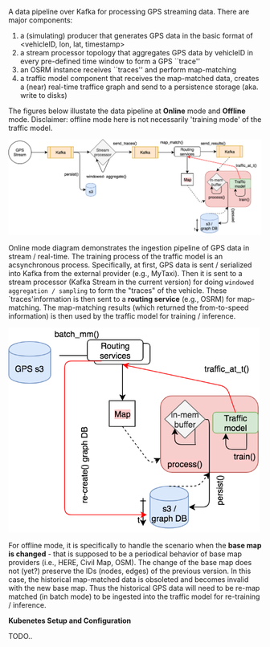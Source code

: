 A data pipeline over Kafka for processing GPS streaming data. There are major components:
1. a (simulating) producer that generates GPS data in the basic format of <vehicleID, lon, lat, timestamp>
2. a stream processor topology that aggregates GPS data by vehicleID in every pre-defined time window to form a GPS ``trace''
3. an OSRM instance receives ``traces'' and perform map-matching
4. a traffic model component that receives the map-matched data, creates a (near) real-time traffice graph and send to a persistence storage (aka. write to disks)


The figures below illustate the data pipeline at **Online** mode and **Offline** mode. Disclaimer: offline mode here is not necessarily 'training mode' of the traffic model.

<img src="images/online_mode_dp.png"  alt = "Online mode" width="800">

Online mode diagram demonstrates the ingestion pipeline of GPS data in stream / real-time. The training process of the traffic model is an acsynchronous process. Specifically, at first,
GPS data is sent / serialized into Kafka from the external provider (e.g., MyTaxi). Then it is sent to a stream processor (Kafka Stream in the current version) for doing 
`windowed aggregation / sampling` to form the "traces" of the vehicle. These `traces'information is then sent to a **routing service** (e.g., OSRM) for map-matching. The map-matching results (which
returned the from-to-speed information) is then used by the traffic model for training / inference.

<img src="images/offline_mode_dp.png"  alt = "Offline mode" width="500">


For offline mode, it is specifically to handle the scenario when the **base map is changed** - that is supposed to be a periodical behavior of base map providers (i.e., HERE, Civil Map, OSM). The change of the base map does not (yet?) preserve the IDs (nodes, edges) of the previous version. In this case, the historical map-matched data is obsoleted and becomes invalid with the new base map. Thus the historical GPS data 
will need to be re-map matched (in batch mode) to be ingested into the traffic model for re-training / inference. 


**Kubenetes Setup and Configuration**

TODO..
